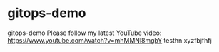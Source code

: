 # gitops-demo
gitops-demo
Please follow my latest YouTube video: https://www.youtube.com/watch?v=mhMMNl8mgbY
testhn 
xyzfbjfhfj
 
